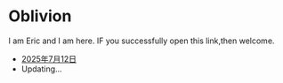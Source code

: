 # Oblivion
I am Eric and I am here.
IF you successfully open this link,then welcome.
- [2025年7月12日](First.md)
- Updating...

